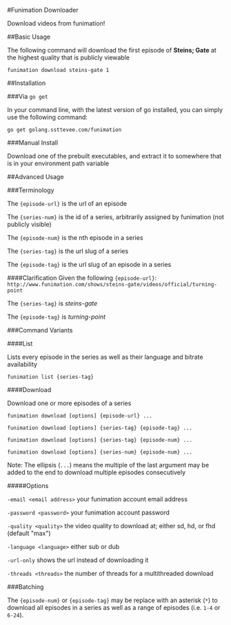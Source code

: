 #Funimation Downloader

Download videos from funimation!

##Basic Usage

The following command will download the first episode of **Steins; Gate** at the highest quality that is publicly viewable

```
funimation download steins-gate 1
```

##Installation

###Via `go get`

In your command line, with the latest version of go installed, you can simply use the following command:

```
go get golang.ssttevee.com/funimation
```

###Manual Install

Download one of the prebuilt executables, and extract it to somewhere that is in your environment path variable

##Advanced Usage

###Terminology

The `{episode-url}` is the url of an episode

The `{series-num}` is the id of a series, arbitrarily assigned by funimation (not publicly visible)

The `{episode-num}` is the nth episode in a series

The `{series-tag}` is the url slug of a series

The `{episode-tag}` is the url slug of an episode in a series

####Clarification
Given the following `{episode-url}`: `http://www.funimation.com/shows/steins-gate/videos/official/turning-point`

The `{series-tag}` is _steins-gate_

The `{episode-tag}` is _turning-point_

###Command Variants

####List

Lists every episode in the series as well as their language and bitrate availability

```
funimation list {series-tag}
```

####Download

Download one or more episodes of a series

```
funimation download [options] {episode-url} ...
```
```
funimation download [options] {series-tag} {episode-tag} ...
```
```
funimation download [options] {series-tag} {episode-num} ...
```
```
funimation download [options] {series-num} {episode-num} ...
```

Note: The ellipsis (`...`) means the multiple of the last argument may be added to the end to download multiple episodes consecutively

#####Options

`-email <email address>` your funimation account email address

`-password <password>` your funimation account password

`-quality <quality>` the video quality to download at; either sd, hd, or fhd (default "max")

`-language <language>` either sub or dub

`-url-only` shows the url instead of downloading it

`-threads <threads>` the number of threads for a multithreaded download

###Batching

The `{episode-num}` or `{episode-tag}` may be replace with an asterisk (`*`) to download all episodes in a series as well as a range of episodes (i.e. `1-4` or `6-24`).
